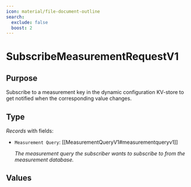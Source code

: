 ```yaml
---
icon: material/file-document-outline
search:
  exclude: false
  boost: 2
---
```


# SubscribeMeasurementRequestV1

## Purpose

<!-- --8<-- [start:purpose] -->
Subscribe to a measurement key in the dynamic configuration KV-store to get notified when the corresponding value changes.
<!-- --8<-- [end:purpose] -->

## Type

<!-- --8<-- [start:type] -->
<div class="type" markdown>

*Records* with fields:
- `Measurement Query`: [[MeasurementQueryV1#measurementqueryv1]]

  *The measurement query the subscriber wants to subscribe to from the measurement database.*

</div>
<!-- --8<-- [end:type] -->

## Values

